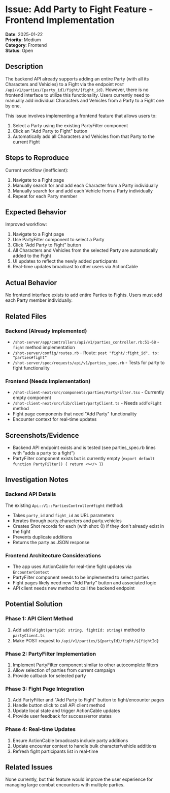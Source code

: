 # Issue: Add Party to Fight Feature - Frontend Implementation

**Date**: 2025-01-22  
**Priority**: Medium  
**Category**: Frontend  
**Status**: Open

## Description

The backend API already supports adding an entire Party (with all its Characters and Vehicles) to a Fight via the endpoint `POST /api/v1/parties/{party_id}/fight/{fight_id}`. However, there is no frontend interface to utilize this functionality. Users currently need to manually add individual Characters and Vehicles from a Party to a Fight one by one.

This issue involves implementing a frontend feature that allows users to:
1. Select a Party using the existing PartyFilter component
2. Click an "Add Party to Fight" button
3. Automatically add all Characters and Vehicles from that Party to the current Fight

## Steps to Reproduce

Current workflow (inefficient):
1. Navigate to a Fight page
2. Manually search for and add each Character from a Party individually
3. Manually search for and add each Vehicle from a Party individually
4. Repeat for each Party member

## Expected Behavior

Improved workflow:
1. Navigate to a Fight page
2. Use PartyFilter component to select a Party
3. Click "Add Party to Fight" button
4. All Characters and Vehicles from the selected Party are automatically added to the Fight
5. UI updates to reflect the newly added participants
6. Real-time updates broadcast to other users via ActionCable

## Actual Behavior

No frontend interface exists to add entire Parties to Fights. Users must add each Party member individually.

## Related Files

### Backend (Already Implemented)
- `/shot-server/app/controllers/api/v1/parties_controller.rb:51-68` - `fight` method implementation
- `/shot-server/config/routes.rb` - Route: `post "fight/:fight_id", to: "parties#fight"`
- `/shot-server/spec/requests/api/v1/parties_spec.rb` - Tests for party to fight functionality

### Frontend (Needs Implementation)
- `/shot-client-next/src/components/parties/PartyFilter.tsx` - Currently empty component
- `/shot-client-next/src/lib/client/partyClient.ts` - Needs `addToFight` method
- Fight page components that need "Add Party" functionality
- Encounter context for real-time updates

## Screenshots/Evidence

- Backend API endpoint exists and is tested (see parties_spec.rb lines with "adds a party to a fight")
- PartyFilter component exists but is currently empty (`export default function PartyFilter() { return <></> }`)

## Investigation Notes

### Backend API Details
The existing `Api::V1::PartiesController#fight` method:
- Takes `party_id` and `fight_id` as URL parameters
- Iterates through party.characters and party.vehicles  
- Creates Shot records for each (with shot: 0) if they don't already exist in the fight
- Prevents duplicate additions
- Returns the party as JSON response

### Frontend Architecture Considerations
- The app uses ActionCable for real-time fight updates via `EncounterContext`
- PartyFilter component needs to be implemented to select parties
- Fight pages likely need new "Add Party" button and associated logic
- API client needs new method to call the backend endpoint

## Potential Solution

### Phase 1: API Client Method
1. Add `addToFight(partyId: string, fightId: string)` method to `partyClient.ts`
2. Make POST request to `/api/v1/parties/${partyId}/fight/${fightId}`

### Phase 2: PartyFilter Implementation  
1. Implement PartyFilter component similar to other autocomplete filters
2. Allow selection of parties from current campaign
3. Provide callback for selected party

### Phase 3: Fight Page Integration
1. Add PartyFilter and "Add Party to Fight" button to fight/encounter pages
2. Handle button click to call API client method
3. Update local state and trigger ActionCable updates
4. Provide user feedback for success/error states

### Phase 4: Real-time Updates
1. Ensure ActionCable broadcasts include party additions
2. Update encounter context to handle bulk character/vehicle additions
3. Refresh fight participants list in real-time

## Related Issues

None currently, but this feature would improve the user experience for managing large combat encounters with multiple parties.